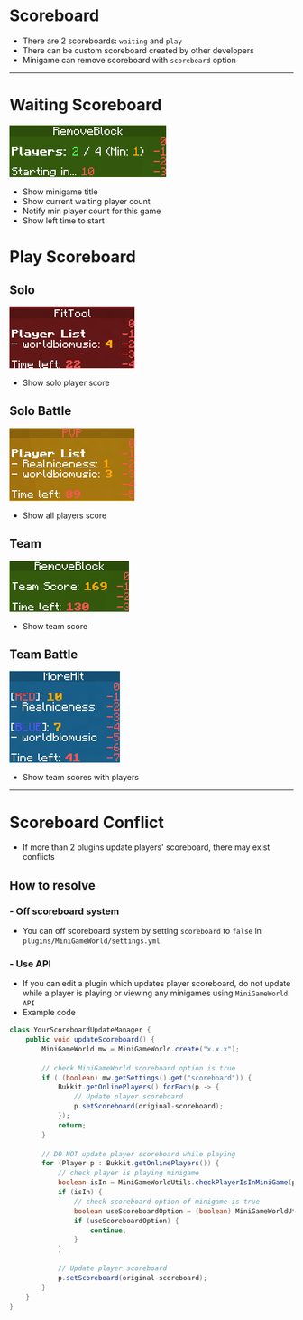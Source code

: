 # Scoreboard
- There are 2 scoreboards: `waiting` and `play`
- There can be custom scoreboard created by other developers
- Minigame can remove scoreboard with `scoreboard` option

---

# Waiting Scoreboard
![](waiting-scoreboard.png)
- Show minigame title
- Show current waiting player count
- Notify min player count for this game
- Show left time to start



# Play Scoreboard
## Solo
![](solo-play-scoreboard.png)
- Show solo player score

## Solo Battle
![](solobattle-play-scoreboard.png)
- Show all players score

## Team
![](team-play-scoreboard.png)
- Show team score

## Team Battle
![](teambattle-play-scoreboard.png)
- Show team scores with players

---

# Scoreboard Conflict
- If more than 2 plugins update players' scoreboard, there may exist conflicts

## How to resolve
### - Off scoreboard system
- You can off scoreboard system by setting `scoreboard` to `false` in `plugins/MiniGameWorld/settings.yml`
### - Use API
- If you can edit a plugin which updates player scoreboard, do not update while a player is playing or viewing any minigames using `MiniGameWorld API`
- Example code
```java
class YourScoreboardUpdateManager {
	public void updateScoreboard() {
		MiniGameWorld mw = MiniGameWorld.create("x.x.x");

		// check MiniGameWorld scoreboard option is true
		if (!(boolean) mw.getSettings().get("scoreboard")) {
			Bukkit.getOnlinePlayers().forEach(p -> {
				// Update player scoreboard
				p.setScoreboard(original-scoreboard);
			});
			return;
		}

		// DO NOT update player scoreboard while playing
		for (Player p : Bukkit.getOnlinePlayers()) {
			// check player is playing minigame
			boolean isIn = MiniGameWorldUtils.checkPlayerIsInMiniGame(p);
			if (isIn) {
				// check scoreboard option of minigame is true
				boolean useScoreboardOption = (boolean) MiniGameWorldUtils.getPlayingMiniGame(p).getSettings().get("scoreboard");
				if (useScoreboardOption) {
					continue;
				}
			}

			// Update player scoreboard
			p.setScoreboard(original-scoreboard);
		}
	}
}
```